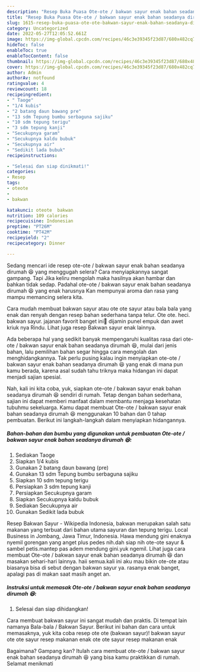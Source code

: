 ```yaml
---
description: "Resep Buka Puasa Ote-ote / bakwan sayur enak bahan seadanya dirumah 😆Anti Ribet"
title: "Resep Buka Puasa Ote-ote / bakwan sayur enak bahan seadanya dirumah 😆Anti Ribet"
slug: 1615-resep-buka-puasa-ote-ote-bakwan-sayur-enak-bahan-seadanya-dirumah-anti-ribet
category: Uncategorized
date: 2022-05-27T12:05:52.661Z
image: https://img-global.cpcdn.com/recipes/46c3e39345f23d87/680x482cq70/ote-ote-bakwan-sayur-enak-bahan-seadanya-dirumah-foto-resep-utama.jpg
hideToc: false
enableToc: true
enableTocContent: false
thumbnail: https://img-global.cpcdn.com/recipes/46c3e39345f23d87/680x482cq70/ote-ote-bakwan-sayur-enak-bahan-seadanya-dirumah-foto-resep-utama.jpg
cover: https://img-global.cpcdn.com/recipes/46c3e39345f23d87/680x482cq70/ote-ote-bakwan-sayur-enak-bahan-seadanya-dirumah-foto-resep-utama.jpg
author: Admin
authorAv: notfound
ratingvalue: 4
reviewcount: 18
recipeingredient:
- " Taoge"
- "1/4 kubis"
- "2 batang daun bawang pre"
- "13 sdm Tepung bumbu serbaguna sajiku"
- "10 sdm tepung terigu"
- "3 sdm tepung kanji"
- "Secukupnya garam"
- "Secukupnya kaldu bubuk"
- "Secukupnya air"
- "Sedikit lada bubuk"
recipeinstructions:

- "Selesai dan siap dinikmati!"
categories:
- Resep
tags:
- oteote
- 
- bakwan

katakunci: oteote  bakwan 
nutrition: 109 calories
recipecuisine: Indonesian
preptime: "PT26M"
cooktime: "PT42M"
recipeyield: "2"
recipecategory: Dinner

---
```



Sedang mencari ide resep ote-ote / bakwan sayur enak bahan seadanya dirumah 😆 yang menggugah selera? Cara menyiapkannya sangat gampang. Tapi Jika keliru mengolah maka hasilnya akan hambar dan bahkan tidak sedap. Padahal ote-ote / bakwan sayur enak bahan seadanya dirumah 😆 yang enak harusnya Kan mempunyai aroma dan rasa yang mampu memancing selera kita.


Cara mudah membuat bakwan sayur atau ote ote sayur atau bala bala yang enak dan renyah dengan resep bahan sederhana tanpa telur. Ote ote. heci. bakwan sayur. jajanan favorit banget ini🥰 dijamin punel empuk dan awet kriuk nya Rindu. Lihat juga resep Bakwan sayur enak lainnya.

Ada beberapa hal yang sedikit banyak mempengaruhi kualitas rasa dari ote-ote / bakwan sayur enak bahan seadanya dirumah 😆, mulai dari jenis bahan, lalu pemilihan bahan segar hingga cara mengolah dan menghidangkannya. Tak perlu pusing kalau ingin menyiapkan ote-ote / bakwan sayur enak bahan seadanya dirumah 😆 yang enak di mana pun kamu berada, karena asal sudah tahu triknya maka hidangan ini dapat menjadi sajian spesial.


Nah, kali ini kita coba, yuk, siapkan ote-ote / bakwan sayur enak bahan seadanya dirumah 😆 sendiri di rumah. Tetap dengan bahan sederhana, sajian ini dapat memberi manfaat dalam membantu menjaga kesehatan tubuhmu sekeluarga. Kamu dapat membuat Ote-ote / bakwan sayur enak bahan seadanya dirumah 😆 menggunakan 10 bahan dan 0 tahap pembuatan. Berikut ini langkah-langkah dalam menyiapkan hidangannya.

<!--inarticleads1-->

##### Bahan-bahan dan bumbu yang digunakan untuk pembuatan Ote-ote / bakwan sayur enak bahan seadanya dirumah 😆:

1. Sediakan  Taoge
1. Siapkan 1/4 kubis
1. Gunakan 2 batang daun bawang (pre)
1. Gunakan 13 sdm Tepung bumbu serbaguna sajiku
1. Siapkan 10 sdm tepung terigu
1. Persiapkan 3 sdm tepung kanji
1. Persiapkan Secukupnya garam
1. Siapkan Secukupnya kaldu bubuk
1. Sediakan Secukupnya air
1. Gunakan Sedikit lada bubuk


Resep Bakwan Sayur - Wikipedia Indonesia, bakwan merupakan salah satu makanan yang terbuat dari bahan utama sayuran dan tepung terigu. Local Business in Jombang, Jawa Timur, Indonesia. Hawa mendung gini enaknya nyemil gorengan yang anget plus pedes nih.dah siap nih ote-ote sayur &amp; sambel petis.mantep pas adem mendung gini.yuk ngemil. Lihat juga cara membuat Ote-ote / bakwan sayur enak bahan seadanya dirumah 😆 dan masakan sehari-hari lainnya. haii semua.kali ini aku mau bikin ote-ote atau biasanya bisa di sebut dengan bakwan sayur ya. rasanya enak banget, apalagi pas di makan saat masih anget an. 

<!--inarticleads2-->

##### Instruksi untuk memasak Ote-ote / bakwan sayur enak bahan seadanya dirumah 😆:


1. Selesai dan siap dihidangkan!

Cara membuat bakwan sayur ini sangat mudah dan praktis. Di tempat lain namanya Bala-bala / Bakwan Sayur. Berikut ini bahan dan cara untuk memasaknya, yuk kita coba resep ote ote (bakwan sayur)! bakwan sayur ote ote sayur resep makanan enak ote ote sayur resep makanan enak 

Bagaimana? Gampang kan? Itulah cara membuat ote-ote / bakwan sayur enak bahan seadanya dirumah 😆 yang bisa kamu praktikkan di rumah. Selamat menikmati
